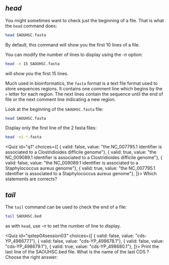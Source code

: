 <script>
import Quiz from "$components/Quiz.svelte";
</script>

## *head*

You might sometimes want to check just the beginning of a file.
That is what the `head` command does:

```bash
head SAOUHSC.fasta
```

By default, this command will show you the first 10 lines of a file. 

You can modify the number of lines to display using the _-n_ option:

```bash
head -n 15 SAOUHSC.fasta
``` 

will show you the first 15 lines.

Much used in bioinformatics, the `fasta` format is a text file format used to store sequences regions.
It contains one comment line which begins by the `>` letter for each region. The next lines contain the sequence until the end of file or the next comment line indicating a new region. 

Look at the beginning of the `SAOUHSC.fasta` file:

```bash
head SAOUHSC.fasta
``` 

Display only the first line of the 2 fasta files:

```bash
head -n1 *.fasta
``` 

<Quiz id="q1" choices={[
  { valid: false, value: "the NC_007795.1 identifier is associated to a Clostridioides difficile genome"},
	{ valid: true, value: "the NC_009089.1 identifier is associated to a Clostridioides difficile genome"},
	{ valid: false, value: "the NC_009089.1 identifier is associated to a Staphylococcus aureus genome"},
	{ valid: true, value: "the NC_007795.1 identifier is associated to a Staphylococcus aureus genome"},
]}>
	<span slot="prompt">
		Which statements are corrects?
	</span>
</Quiz>

## *tail*

The `tail` command can be used to check the end of a file:

```bash
tail SAOUHSC.bed
```

as with `head`, use _-n_ to set the number of line to display. 

<Quiz id="qstep04session03" choices={[
	{ valid: false, value: "cds-YP_498677.1"},
	{ valid: false, value: "cds-YP_498678.1"},
	{ valid: false, value: "cds-YP_498679.1"},
	{ valid: true, value: "cds-YP_498680.1"},
]}>
	<span slot="prompt">
		Print the last line of the SAOUHSC.bed file. What is the name of the last CDS ? Choose the right answer:
	</span>
</Quiz>

